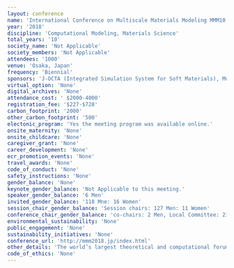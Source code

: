 ```yaml
---
layout: conference 
name: 'International Conference on Multiscale Materials Modeling MMM10'
year: '2018'
discipline: 'Computational Modeling, Materials Science'
total_years: '10'
society_name: 'Not Applicable'
society_members: 'Not Applicable'
attendees: '1000'
venue: 'Osaka, Japan'
frequency: 'Biennial'
sponsors: 'J-OCTA (Integrated Simulation System for Soft Materials), Modeling and Simulation in Materials Sceince and Engineering, BIOVIA, HPCTECH, Real Computing Inc, Springer Nature'
virtual_option: 'None'
digital_archives: 'None'
attendance_cost: ' $2000-4000'
registration_fee: '$227-$728'
carbon_footprint: '2000'
other_carbon_footprint: '500'
electonic_program: 'Yes the meeting program was available online.'
onsite_maternity: 'None'
onsite_childcare: 'None'
caregiver_grant: 'None'
career_development: 'None'
ecr_promotion_events: 'None'
travel_awards: 'None'
code_of_conduct: 'None'
safety_instructions: 'None'
gender_balance: 'None'
keynote_gender_balance: 'Not Applicable to this meeting.'
speaker_gender_balance: '6 Men'
invited_gender_balance: '118 Mne: 16 Women'
session_chair_gender_balance: 'Session chairs: 127 Men: 11 Women'
conference_chair_gender_balance: 'co-chairs: 2 Men, Local Committee: 21 Men: 1 Woman'
environmental_sustainability: 'None'
public_engagement: 'None'
sustainability_initiatives: 'None'
conference_url: 'http://mmm2018.jp/index.html'
other_details: 'The world’s largest theoretical and computational forum on multiscale materials modeling'
code_of_ethics: 'None'
---
```

